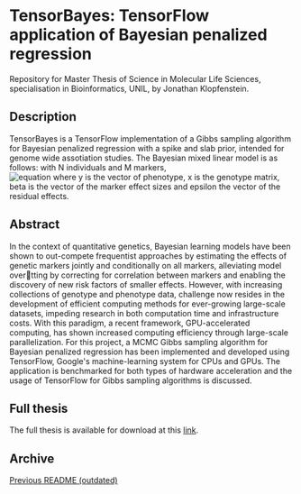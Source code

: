 # TensorBayes: TensorFlow application of Bayesian penalized regression
Repository for Master Thesis of Science in Molecular Life Sciences, specialisation in Bioinformatics, UNIL, by Jonathan Klopfenstein.

## Description
TensorBayes is a TensorFlow implementation of a Gibbs sampling algorithm for Bayesian penalized regression with a spike and slab prior, intended for genome wide assotiation studies. The Bayesian mixed linear model is as follows: with N individuals and M markers,  
![equation](http://bit.ly/37qsdYe)
where y is the vector of phenotype, x is the genotype matrix, beta is the vector of the marker effect sizes and epsilon the vector of the residual effects.

## Abstract
In the context of quantitative genetics, Bayesian learning models have been
shown to out-compete frequentist approaches by estimating the effects of
genetic markers jointly and conditionally on all markers, alleviating model
overtting by correcting for correlation between markers and enabling the
discovery of new risk factors of smaller effects. However, with increasing
collections of genotype and phenotype data, challenge now resides in
the development of efficient computing methods for ever-growing large-scale
datasets, impeding research in both computation time and infrastructure
costs. With this paradigm, a recent framework, GPU-accelerated computing,
has shown increased computing efficiency through large-scale parallelization.
For this project, a MCMC Gibbs sampling algorithm for Bayesian penalized
regression has been implemented and developed using TensorFlow, Google's
machine-learning system for CPUs and GPUs. The application is benchmarked
for both types of hardware acceleration and the usage of TensorFlow
for Gibbs sampling algorithms is discussed.

## Full thesis
The full thesis is available for download at this [link](https://drive.google.com/file/d/1ojLLjuzZpHP5mlUQpXt7UFQBjvRI3v07/view?usp=sharing).

## Archive
[Previous README (outdated)]()

